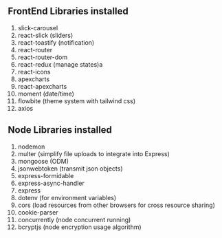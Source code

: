 ## FrontEnd Libraries installed

1. slick-carousel
2. react-slick (sliders)
3. react-toastify (notification)
4. react-router 
5. react-router-dom 
6. react-redux (manage states)a
7. react-icons
8. apexcharts
9. react-apexcharts
10. moment (date/time)
11. flowbite (theme system with tailwind css)
12. axios 

## Node Libraries installed

1. nodemon 
2. multer (simplify file uploads to integrate into Express)
3. mongoose (ODM)
4. jsonwebtoken (transmit json objects)
5. express-formidable 
6. express-async-handler 
7. express
8. dotenv (for environment variables)
9. cors (load resources from other browsers for cross resource sharing)
10. cookie-parser 
11. concurrently (node concurrent running)
12. bcryptjs (node encryption usage algorithm)